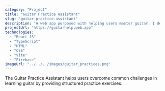 ```yaml
---
category: "Project"
title: "Guitar Practice Assistant"
slug: "guitar-practice-assistant"
description: "A web app purposed with helping users master guitar. I designed and built practices that break users out of bad habits and help them learn complex patterns more simply."
projectUrl: "https://guitarhelp.web.app"
technologies: 
  - "React JS"
  - "TypeScript"
  - "HTML"
  - "CSS"
  - "Vite"
  - "Firebase"
imageUrl: "../../../images/guitar_practices.png"
---
```


The Guitar Practice Assistant helps users overcome common challenges in learning guitar by providing structured practice exercises.
